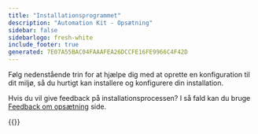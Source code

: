 ```yaml
---
title: "Installationsprogrammet"
description: "Automation Kit - Opsætning"
sidebar: false
sidebarlogo: fresh-white
include_footer: true
generated: 7E07A55BAC04FAAAFEA26DCCFE16FE9966C4F42D
---
```


Følg nedenstående trin for at hjælpe dig med at oprette en konfiguration til dit miljø, så du hurtigt kan installere og konfigurere din installation.

Hvis du vil give feedback på installationsprocessen? I så fald kan du bruge [Feedback om opsætning](/da/get-started/setup-feedback) side.

{{<questions name="/content/da/get-started/setup.json" completed="Tak, fordi du har fuldført opsætningstrin" showNavigationButtons=true locale="da">}}
